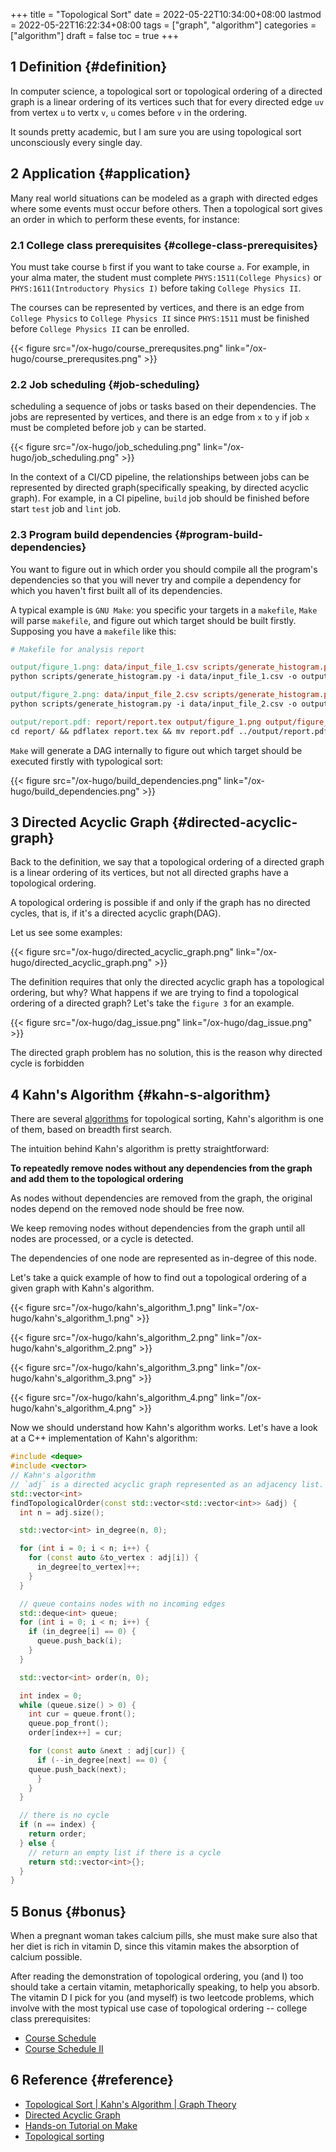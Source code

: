 +++
title = "Topological Sort"
date = 2022-05-22T10:34:00+08:00
lastmod = 2022-05-22T16:22:34+08:00
tags = ["graph", "algorithm"]
categories = ["algorithm"]
draft = false
toc = true
+++

## <span class="section-num">1</span> Definition {#definition}

In computer science, a topological sort or topological ordering of a directed graph is a linear ordering of its vertices such that for every directed edge `uv` from vertex `u` to vertx `v`, `u` comes before `v` in the ordering.

It sounds pretty academic, but I am sure you are using topological sort unconsciously every single day.


## <span class="section-num">2</span> Application {#application}

Many real world situations can be modeled as a graph with directed edges where some events must occur before others. Then a topological sort gives an order in which to perform these events, for instance:


### <span class="section-num">2.1</span> College class prerequisites {#college-class-prerequisites}

You must take course `b` first if you want to take course `a`. For example, in your alma mater, the student must complete `PHYS:1511(College Physics)` or `PHYS:1611(Introductory Physics I)` before taking `College Physics II`.

The courses can be represented by vertices, and there is an edge from `College Physics` to `College Physics II` since `PHYS:1511` must be finished before `College Physics II` can be enrolled.

{{< figure src="/ox-hugo/course_prerequsites.png" link="/ox-hugo/course_prerequsites.png" >}}


### <span class="section-num">2.2</span> Job scheduling {#job-scheduling}

scheduling a sequence of jobs or tasks based on their dependencies. The jobs are represented by vertices, and there is an edge from `x` to `y` if job `x` must be completed before job `y` can be started.

{{< figure src="/ox-hugo/job_scheduling.png" link="/ox-hugo/job_scheduling.png" >}}

In the context of a CI/CD pipeline, the relationships between jobs can be represented by directed graph(specifically speaking, by directed acyclic graph). For example, in a CI pipeline, `build` job should be finished before start `test` job and `lint` job.


### <span class="section-num">2.3</span> Program build dependencies {#program-build-dependencies}

You want to figure out in which order you should compile all the program's dependencies so that you will never try and compile a dependency for which you haven't first built all of its dependencies.

A typical example is `GNU Make`: you specific your targets in a `makefile`, `Make` will parse `makefile`, and figure out which target should be built firstly. Supposing you have a `makefile` like this:

```makefile
# Makefile for analysis report

output/figure_1.png: data/input_file_1.csv scripts/generate_histogram.py
python scripts/generate_histogram.py -i data/input_file_1.csv -o output/figure_1.png

output/figure_2.png: data/input_file_2.csv scripts/generate_histogram.py
python scripts/generate_histogram.py -i data/input_file_2.csv -o output/figure_2.png

output/report.pdf: report/report.tex output/figure_1.png output/figure_2.png
cd report/ && pdflatex report.tex && mv report.pdf ../output/report.pdf
```

`Make` will generate a DAG internally to figure out which target should be executed firstly with typological sort:

{{< figure src="/ox-hugo/build_dependencies.png" link="/ox-hugo/build_dependencies.png" >}}


## <span class="section-num">3</span> Directed Acyclic Graph {#directed-acyclic-graph}

Back to the definition, we say that a topological ordering of a directed graph is a linear ordering of its vertices, but not all directed graphs have a topological ordering.

A topological ordering is possible if and only if the graph has no directed cycles, that is, if it's a directed acyclic graph(DAG).

Let us see some examples:

{{< figure src="/ox-hugo/directed_acyclic_graph.png" link="/ox-hugo/directed_acyclic_graph.png" >}}

The definition requires that only the directed acyclic graph has a topological ordering, but why? What happens if we are trying to find a topological ordering of a directed graph? Let's take the `figure 3` for an example.

{{< figure src="/ox-hugo/dag_issue.png" link="/ox-hugo/dag_issue.png" >}}

The directed graph problem has no solution, this is the reason why directed cycle is forbidden


## <span class="section-num">4</span> Kahn's Algorithm {#kahn-s-algorithm}

There are several [algorithms](https://en.wikipedia.org/wiki/Topological_sorting#Algorithms) for topological sorting, Kahn's algorithm is one of them, based on breadth first search.

The intuition behind Kahn's algorithm is pretty straightforward:

****To repeatedly remove nodes without any dependencies from the graph and add them to the topological ordering****

As nodes without dependencies are removed from the graph, the original nodes depend on the removed node should be free now.

We keep removing nodes without dependencies from the graph until all nodes are processed, or a cycle is detected.

The dependencies of one node are represented as in-degree of this node.

Let's take a quick example of how to find out a topological ordering of a given graph with Kahn's algorithm.

{{< figure src="/ox-hugo/kahn's_algorithm_1.png" link="/ox-hugo/kahn's_algorithm_1.png" >}}

{{< figure src="/ox-hugo/kahn's_algorithm_2.png" link="/ox-hugo/kahn's_algorithm_2.png" >}}

{{< figure src="/ox-hugo/kahn's_algorithm_3.png" link="/ox-hugo/kahn's_algorithm_3.png" >}}

{{< figure src="/ox-hugo/kahn's_algorithm_4.png" link="/ox-hugo/kahn's_algorithm_4.png" >}}

Now we should understand how Kahn's algorithm works. Let's have a look at a C++ implementation of Kahn's algorithm:

```C++
#include <deque>
#include <vector>
// Kahn's algorithm
// `adj` is a directed acyclic graph represented as an adjacency list.
std::vector<int>
findTopologicalOrder(const std::vector<std::vector<int>> &adj) {
  int n = adj.size();

  std::vector<int> in_degree(n, 0);

  for (int i = 0; i < n; i++) {
    for (const auto &to_vertex : adj[i]) {
      in_degree[to_vertex]++;
    }
  }

  // queue contains nodes with no incoming edges
  std::deque<int> queue;
  for (int i = 0; i < n; i++) {
    if (in_degree[i] == 0) {
      queue.push_back(i);
    }
  }

  std::vector<int> order(n, 0);

  int index = 0;
  while (queue.size() > 0) {
    int cur = queue.front();
    queue.pop_front();
    order[index++] = cur;

    for (const auto &next : adj[cur]) {
      if (--in_degree[next] == 0) {
	queue.push_back(next);
      }
    }
  }

  // there is no cycle
  if (n == index) {
    return order;
  } else {
    // return an empty list if there is a cycle
    return std::vector<int>{};
  }
}
```


## <span class="section-num">5</span> Bonus {#bonus}

When a pregnant woman takes calcium pills, she must make sure also that her diet is rich in vitamin D, since this vitamin makes the absorption of calcium possible.

After reading the demonstration of topological ordering, you (and I) too should take a certain vitamin, metaphorically speaking, to help you absorb. The vitamin D I pick for you (and myself) is two leetcode problems, which involve with the most typical use case of topological ordering -- college class prerequisites:

-   [Course Schedule](https://leetcode.com/problems/course-schedule/)
-   [Course Schedule II](https://leetcode.com/problems/course-schedule-ii/)


## <span class="section-num">6</span> Reference {#reference}

-   [Topological Sort | Kahn's Algorithm | Graph Theory](https://www.youtube.com/watch?v=cIBFEhD77b4)
-   [Directed Acyclic Graph](https://docs.gitlab.com/ee/ci/directed_acyclic_graph/)
-   [Hands-on Tutorial on Make](https://gertjanvandenburg.com/files/talk/make.html)
-   [Topological sorting](https://en.wikipedia.org/wiki/Topological_sorting)
